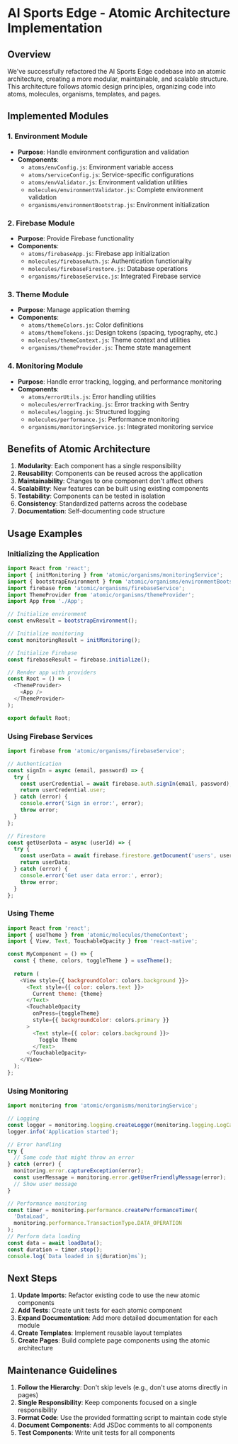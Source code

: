 # AI Sports Edge - Atomic Architecture Implementation

## Overview

We've successfully refactored the AI Sports Edge codebase into an atomic architecture, creating a more modular, maintainable, and scalable structure. This architecture follows atomic design principles, organizing code into atoms, molecules, organisms, templates, and pages.

## Implemented Modules

### 1. Environment Module
- **Purpose**: Handle environment configuration and validation
- **Components**:
  - `atoms/envConfig.js`: Environment variable access
  - `atoms/serviceConfig.js`: Service-specific configurations
  - `atoms/envValidator.js`: Environment validation utilities
  - `molecules/environmentValidator.js`: Complete environment validation
  - `organisms/environmentBootstrap.js`: Environment initialization

### 2. Firebase Module
- **Purpose**: Provide Firebase functionality
- **Components**:
  - `atoms/firebaseApp.js`: Firebase app initialization
  - `molecules/firebaseAuth.js`: Authentication functionality
  - `molecules/firebaseFirestore.js`: Database operations
  - `organisms/firebaseService.js`: Integrated Firebase service

### 3. Theme Module
- **Purpose**: Manage application theming
- **Components**:
  - `atoms/themeColors.js`: Color definitions
  - `atoms/themeTokens.js`: Design tokens (spacing, typography, etc.)
  - `molecules/themeContext.js`: Theme context and utilities
  - `organisms/themeProvider.js`: Theme state management

### 4. Monitoring Module
- **Purpose**: Handle error tracking, logging, and performance monitoring
- **Components**:
  - `atoms/errorUtils.js`: Error handling utilities
  - `molecules/errorTracking.js`: Error tracking with Sentry
  - `molecules/logging.js`: Structured logging
  - `molecules/performance.js`: Performance monitoring
  - `organisms/monitoringService.js`: Integrated monitoring service

## Benefits of Atomic Architecture

1. **Modularity**: Each component has a single responsibility
2. **Reusability**: Components can be reused across the application
3. **Maintainability**: Changes to one component don't affect others
4. **Scalability**: New features can be built using existing components
5. **Testability**: Components can be tested in isolation
6. **Consistency**: Standardized patterns across the codebase
7. **Documentation**: Self-documenting code structure

## Usage Examples

### Initializing the Application

```javascript
import React from 'react';
import { initMonitoring } from 'atomic/organisms/monitoringService';
import { bootstrapEnvironment } from 'atomic/organisms/environmentBootstrap';
import firebase from 'atomic/organisms/firebaseService';
import ThemeProvider from 'atomic/organisms/themeProvider';
import App from './App';

// Initialize environment
const envResult = bootstrapEnvironment();

// Initialize monitoring
const monitoringResult = initMonitoring();

// Initialize Firebase
const firebaseResult = firebase.initialize();

// Render app with providers
const Root = () => (
  <ThemeProvider>
    <App />
  </ThemeProvider>
);

export default Root;
```

### Using Firebase Services

```javascript
import firebase from 'atomic/organisms/firebaseService';

// Authentication
const signIn = async (email, password) => {
  try {
    const userCredential = await firebase.auth.signIn(email, password);
    return userCredential.user;
  } catch (error) {
    console.error('Sign in error:', error);
    throw error;
  }
};

// Firestore
const getUserData = async (userId) => {
  try {
    const userData = await firebase.firestore.getDocument('users', userId);
    return userData;
  } catch (error) {
    console.error('Get user data error:', error);
    throw error;
  }
};
```

### Using Theme

```javascript
import React from 'react';
import { useTheme } from 'atomic/molecules/themeContext';
import { View, Text, TouchableOpacity } from 'react-native';

const MyComponent = () => {
  const { theme, colors, toggleTheme } = useTheme();
  
  return (
    <View style={{ backgroundColor: colors.background }}>
      <Text style={{ color: colors.text }}>
        Current theme: {theme}
      </Text>
      <TouchableOpacity 
        onPress={toggleTheme}
        style={{ backgroundColor: colors.primary }}
      >
        <Text style={{ color: colors.background }}>
          Toggle Theme
        </Text>
      </TouchableOpacity>
    </View>
  );
};
```

### Using Monitoring

```javascript
import monitoring from 'atomic/organisms/monitoringService';

// Logging
const logger = monitoring.logging.createLogger(monitoring.logging.LogCategory.APP);
logger.info('Application started');

// Error handling
try {
  // Some code that might throw an error
} catch (error) {
  monitoring.error.captureException(error);
  const userMessage = monitoring.error.getUserFriendlyMessage(error);
  // Show user message
}

// Performance monitoring
const timer = monitoring.performance.createPerformanceTimer(
  'DataLoad', 
  monitoring.performance.TransactionType.DATA_OPERATION
);
// Perform data loading
const data = await loadData();
const duration = timer.stop();
console.log(`Data loaded in ${duration}ms`);
```

## Next Steps

1. **Update Imports**: Refactor existing code to use the new atomic components
2. **Add Tests**: Create unit tests for each atomic component
3. **Expand Documentation**: Add more detailed documentation for each module
4. **Create Templates**: Implement reusable layout templates
5. **Create Pages**: Build complete page components using the atomic architecture

## Maintenance Guidelines

1. **Follow the Hierarchy**: Don't skip levels (e.g., don't use atoms directly in pages)
2. **Single Responsibility**: Keep components focused on a single responsibility
3. **Format Code**: Use the provided formatting script to maintain code style
4. **Document Components**: Add JSDoc comments to all components
5. **Test Components**: Write unit tests for all components